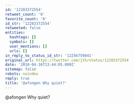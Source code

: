 ```yaml
---
id: '12283372554'
retweet_count: '0'
favorite_count: '0'
id_str: '12283372554'
retweeted: false
entities:
  hashtags: []
  symbols: []
  user_mentions: []
  urls: []
in_reply_to_status_id_str: '12256759841'
original_url: https://twitter.com/jth/status/12283372554
date: '2010-04-16T13:44:05.000Z'
sitemap: false
robots: noindex
reply: true
title: '@afongen Why quiet?'
---
```


@afongen Why quiet?